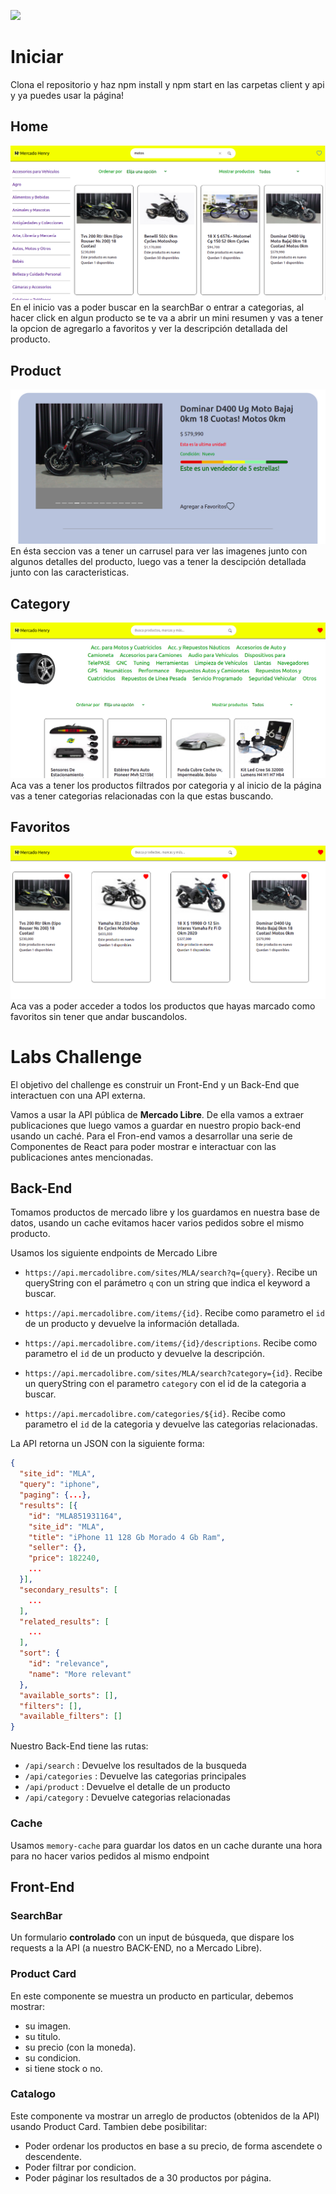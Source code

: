 <p align='left'>
    <img src='https://static.wixstatic.com/media/85087f_0d84cbeaeb824fca8f7ff18d7c9eaafd~mv2.png/v1/fill/w_160,h_30,al_c,q_85,usm_0.66_1.00_0.01/Logo_completo_Color_1PNG.webp' </img>
</p>

# Iniciar
Clona el repositorio y haz npm install y npm start en las carpetas client y api y ya puedes usar la página!

## Home
<img src='./img/Home.png'/>
En el inicio vas a poder buscar en la searchBar o entrar a categorias, al hacer click en algun producto se te va a abrir un mini resumen y vas a tener la opcion de agregarlo a favoritos y ver la descripción detallada del producto.

## Product
<img src='./img/Product.png'/>
En ésta seccion vas a tener un carrusel para ver las imagenes junto con algunos detalles del producto, luego vas a tener la descipción detallada junto con las caracteristicas.

## Category
<img src='./img/Category.png'/>
Aca vas a tener los productos filtrados por categoria y al inicio de la página vas a tener categorias relacionadas con la que estas buscando.

## Favoritos
<img src='./img/Favs.png'/>
Aca vas a poder acceder a todos los productos que hayas marcado como favoritos sin tener que andar buscandolos.

#

# Labs Challenge

El objetivo del challenge es construir un Front-End y un Back-End que interactuen con una API externa.

Vamos a usar la API pública de **Mercado Libre**. De ella vamos a extraer publicaciones que luego vamos a guardar en nuestro propio back-end usando un caché. Para el Fron-end vamos a desarrollar una serie de Componentes de React para poder mostrar e interactuar con las publicaciones antes mencionadas.

## Back-End

Tomamos productos de mercado libre y los guardamos en nuestra base de datos, usando un cache evitamos hacer varios pedidos sobre el mismo producto.

Usamos los siguiente endpoints de Mercado Libre
- `https://api.mercadolibre.com/sites/MLA/search?q={query}`.
Recibe un queryString con el parámetro `q` con un string que indica el keyword a buscar.

- `https://api.mercadolibre.com/items/{id}`.
Recibe como parametro el `id` de un producto y devuelve la información detallada.

- `https://api.mercadolibre.com/items/{id}/descriptions`.
Recibe como parametro el `id` de un producto y devuelve la descripción.

- `https://api.mercadolibre.com/sites/MLA/search?category={id}`.
Recibe un queryString con el parametro `category` con el id de la categoria a buscar.

- `https://api.mercadolibre.com/categories/${id}`.
Recibe como parametro el `id` de la categoria y devuelve las categorias relacionadas.

La API retorna un JSON con la siguiente forma:
```json
{
  "site_id": "MLA",
  "query": "iphone",
  "paging": {...},
  "results": [{
  	"id": "MLA851931164",
    "site_id": "MLA",
    "title": "iPhone 11 128 Gb Morado 4 Gb Ram",
    "seller": {},
    "price": 182240,
    ...
  }],
  "secondary_results": [
    ...
  ],
  "related_results": [
  	...
  ],
  "sort": {
    "id": "relevance",
    "name": "More relevant"
  },
  "available_sorts": [],
  "filters": [],
  "available_filters": []
}
```

Nuestro Back-End tiene las rutas:
- `/api/search` : Devuelve los resultados de la busqueda
- `/api/categories` : Devuelve las categorias principales
- `/api/product` : Devuelve el detalle de un producto
- `/api/category` : Devuelve categorias relacionadas


### Cache
Usamos `memory-cache` para guardar los datos en un cache durante una hora para no hacer varios pedidos al mismo endpoint

## Front-End

### SearchBar

Un formulario **controlado** con un input de búsqueda, que dispare los requests a la API (a nuestro BACK-END, no a Mercado Libre).

### Product Card

En este componente se muestra un producto en particular, debemos mostrar:
- su imagen.
- su titulo.
- su precio (con la moneda).
- su condicion.
- si tiene stock o no.

### Catalogo

Este componente va mostrar un arreglo de productos (obtenidos de la API) usando Product Card. Tambien debe posibilitar:
* Poder ordenar los productos en base a su precio, de forma ascendete o descendente.
* Poder filtrar por condicion.
* Poder páginar los resultados de a 30 productos por página.